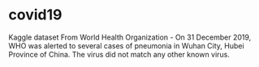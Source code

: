 # covid19
Kaggle dataset From World Health Organization - On 31 December 2019, WHO was alerted to several cases of pneumonia in Wuhan City, Hubei Province of China. The virus did not match any other known virus.
